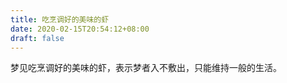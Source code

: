 ```yaml
---
title: 吃烹调好的美味的虾
date: 2020-02-15T20:54:12+08:00
draft: false
---
```


梦见吃烹调好的美味的虾，表示梦者入不敷出，只能维持一般的生活。<br>
